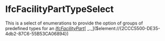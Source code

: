 IfcFacilityPartTypeSelect
=========================
This is a select of enumerations to provide the option of groups of predefined
types for an
[_IfcFacilityPart_]($element://{61C7E8E9-D8A6-4955-ACCB-2865F2D81503})[
_._]($element://{2CCC5500-DE35-4db2-87C6-55B53CA06894})


